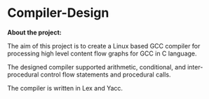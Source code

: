 # Compiler-Design

<p><b>About the project: </b></p>

<p> The aim of this project is to create a Linux based GCC compiler for processing high level content flow graphs for GCC in C language. </p>
<p>The designed compiler supported arithmetic, conditional, and inter-procedural control flow statements and procedural calls. </p>
<p> The compiler is written in Lex and Yacc. </p>
